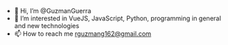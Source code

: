 - 👋 Hi, I’m @GuzmanGuerra
- 👀 I’m interested in VueJS, JavaScript, Python, programming in general and new technologies
- 📫 How to reach me rguzmang162@gmail.com
<!---
GuzmanGuerra/GuzmanGuerra is a ✨ special ✨ repository because its `README.md` (this file) appears on your GitHub profile.
You can click the Preview link to take a look at your changes.
--->
